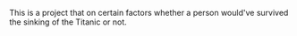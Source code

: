 This is a project that on certain factors whether a person would've survived the sinking of the Titanic or not.
